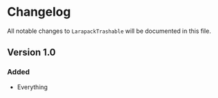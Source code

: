 # Changelog

All notable changes to `LarapackTrashable` will be documented in this file.

## Version 1.0

### Added
- Everything
